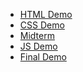 <ul>
   <li><a href="html_demo">HTML Demo</a></li>
   <li><a href="css_demo">CSS Demo</a></li>
   <li><a href="midterm_demo"> Midterm</a></li>
   <li><a href="js_demo">JS Demo</a></li>
   <li><a href="final_demo">Final Demo</a></li>
</ul>

